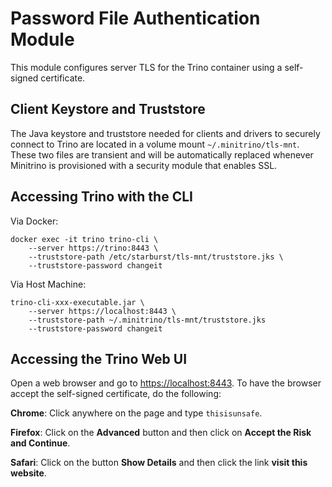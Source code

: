 # Password File Authentication Module

This module configures server TLS for the Trino container using a self-signed
certificate.

## Client Keystore and Truststore

The Java keystore and truststore needed for clients and drivers to securely
connect to Trino are located in a volume mount `~/.minitrino/tls-mnt`. These two
files are transient and will be automatically replaced whenever Minitrino is
provisioned with a security module that enables SSL.

## Accessing Trino with the CLI

Via Docker:

    docker exec -it trino trino-cli \
        --server https://trino:8443 \
        --truststore-path /etc/starburst/tls-mnt/truststore.jks \
        --truststore-password changeit

Via Host Machine:

    trino-cli-xxx-executable.jar \
        --server https://localhost:8443 \
        --truststore-path ~/.minitrino/tls-mnt/truststore.jks 
        --truststore-password changeit

## Accessing the Trino Web UI

Open a web browser and go to <https://localhost:8443>. To have the browser
accept the self-signed certificate, do the following:

**Chrome**: Click anywhere on the page and type `thisisunsafe`.

**Firefox**: Click on the **Advanced** button and then click on **Accept the
Risk and Continue**.

**Safari**: Click on the button **Show Details** and then click the link **visit
this website**.
